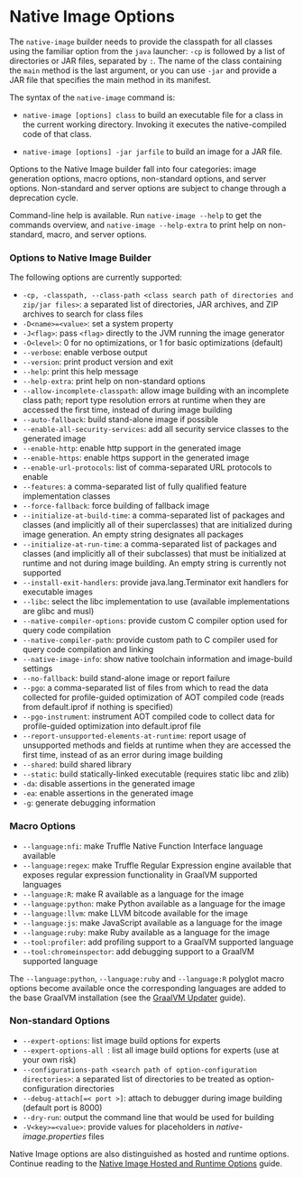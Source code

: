 # Native Image Options

The `native-image` builder needs to provide the classpath for all classes
using the familiar option from the `java` launcher: `-cp` is followed by a list
of directories or JAR files, separated by `:`. The name of the class containing
the `main` method is the last argument, or you can use `-jar` and provide a JAR
file that specifies the main method in its manifest.

The syntax of the `native-image` command is:

- `native-image [options] class` to build an executable file for a class in the
current working directory. Invoking it executes the native-compiled code of that
class.

- `native-image [options] -jar jarfile` to build an image for a JAR file.

Options to the Native Image builder fall into four categories:
image generation options, macro options, non-standard options, and server options.
Non-standard and server options are subject to change through a deprecation cycle.

Command-line help is available. Run `native-image --help` to get
the commands overview, and `native-image --help-extra` to print help on non-standard,
macro, and server options.

### Options to Native Image Builder
The following options are currently supported:

* `-cp, -classpath, --class-path <class search path of directories and zip/jar files>`: a separated list of directories, JAR archives, and ZIP archives to search for class files
* `-D<name>=<value>`: set a system property
* `-J<flag>`: pass `<flag>` directly to the JVM running the image generator
* `-O<level>`: 0 for no optimizations, or 1 for basic optimizations (default)
* `--verbose`: enable verbose output
* `--version`: print product version and exit
* `--help`: print this help message
* `--help-extra`: print help on non-standard options
* `--allow-incomplete-classpath`: allow image building with an incomplete class path; report type resolution errors at runtime when they are accessed the first time, instead of during image building
* `--auto-fallback`: build stand-alone image if possible
* `--enable-all-security-services`: add all security service classes to the generated image
* `--enable-http`: enable http support in the generated image
* `--enable-https`: enable https support in the generated image
* `--enable-url-protocols`: list of comma-separated URL protocols to enable <!---please check this one--->
* `--features`: a comma-separated list of fully qualified feature implementation classes
* `--force-fallback`: force building of fallback image
* `--initialize-at-build-time`: a comma-separated list of packages and classes (and implicitly all of their superclasses) that are initialized during image generation. An empty string designates all packages
* `--initialize-at-run-time`: a comma-separated list of packages and classes (and implicitly all of their subclasses) that must be initialized at runtime and not during image building. An empty string is currently not supported
* `--install-exit-handlers`: provide java.lang.Terminator exit handlers for executable images
* `--libc`: select the libc implementation to use (available implementations are glibc and musl)
* `--native-compiler-options`: provide custom C compiler option used for query code compilation
* `--native-compiler-path`: provide custom path to C compiler used for query code compilation
and linking
* `--native-image-info`: show native toolchain information and image-build settings
* `--no-fallback`: build stand-alone image or report failure
* `--pgo`: a comma-separated list of files from which to read the data collected for profile-guided optimization of AOT compiled code (reads from default.iprof if nothing is specified)
* `--pgo-instrument`: instrument AOT compiled code to collect data for profile-guided optimization into default.iprof file
* `--report-unsupported-elements-at-runtime`: report usage of unsupported methods and fields at runtime when they are accessed the first time, instead of as an error during image building
* `--shared`: build shared library
* `--static`: build statically-linked executable (requires static libc and zlib)
* `-da`: disable assertions in the generated image
* `-ea`: enable assertions in the generated image
* `-g`: generate debugging information

### Macro Options
* `--language:nfi`: make Truffle Native Function Interface language available
* `--language:regex`: make Truffle Regular Expression engine available that exposes regular expression functionality in GraalVM supported languages
* `--language:R`: make R available as a language for the image
* `--language:python`: make Python available as a language for the image
* `--language:llvm`: make LLVM bitcode available for the image
* `--language:js`: make JavaScript available as a language for the image
* `--language:ruby`: make Ruby available as a language for the image
* `--tool:profiler`: add profiling support to a GraalVM supported language
* `--tool:chromeinspector`: add debugging support to a GraalVM supported language

The `--language:python`, `--language:ruby` and `--language:R` polyglot macro options become available once the corresponding languages are added to the base GraalVM installation (see the [GraalVM Updater](https://www.graalvm.org/docs/reference-manual/gu/) guide).

### Non-standard Options
* `--expert-options`: list image build options for experts
* `--expert-options-all `: list all image build options for experts (use at your own risk)
* `--configurations-path <search path of option-configuration directories>`: a separated list of directories to be treated as option-configuration directories
* `--debug-attach[=< port >]`: attach to debugger during image building (default port is 8000)
* `--dry-run`: output the command line that would be used for building
* `-V<key>=<value>`:  provide values for placeholders in _native-image.properties_ files

Native Image options are also distinguished as hosted and runtime options. Continue reading to the [Native Image Hosted and Runtime Options](HostedvsRuntimeOptions.md) guide.
